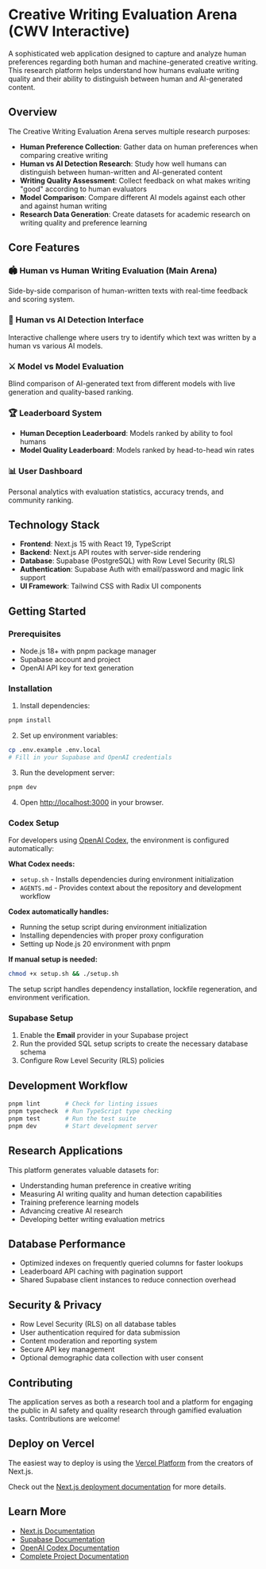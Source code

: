 # Creative Writing Evaluation Arena (CWV Interactive)

A sophisticated web application designed to capture and analyze human preferences regarding both human and machine-generated creative writing. This research platform helps understand how humans evaluate writing quality and their ability to distinguish between human and AI-generated content.

## Overview

The Creative Writing Evaluation Arena serves multiple research purposes:
- **Human Preference Collection**: Gather data on human preferences when comparing creative writing
- **Human vs AI Detection Research**: Study how well humans can distinguish between human-written and AI-generated content
- **Writing Quality Assessment**: Collect feedback on what makes writing "good" according to human evaluators
- **Model Comparison**: Compare different AI models against each other and against human writing
- **Research Data Generation**: Create datasets for academic research on writing quality and preference learning

## Core Features

### 🏟️ Human vs Human Writing Evaluation (Main Arena)
Side-by-side comparison of human-written texts with real-time feedback and scoring system.

### 🤖 Human vs AI Detection Interface
Interactive challenge where users try to identify which text was written by a human vs various AI models.

### ⚔️ Model vs Model Evaluation
Blind comparison of AI-generated text from different models with live generation and quality-based ranking.

### 🏆 Leaderboard System
- **Human Deception Leaderboard**: Models ranked by ability to fool humans
- **Model Quality Leaderboard**: Models ranked by head-to-head win rates

### 📊 User Dashboard
Personal analytics with evaluation statistics, accuracy trends, and community ranking.

## Technology Stack

- **Frontend**: Next.js 15 with React 19, TypeScript
- **Backend**: Next.js API routes with server-side rendering
- **Database**: Supabase (PostgreSQL) with Row Level Security (RLS)
- **Authentication**: Supabase Auth with email/password and magic link support
- **UI Framework**: Tailwind CSS with Radix UI components

## Getting Started

### Prerequisites
- Node.js 18+ with pnpm package manager
- Supabase account and project
- OpenAI API key for text generation

### Installation

1. Install dependencies:
```bash
pnpm install
```

2. Set up environment variables:
```bash
cp .env.example .env.local
# Fill in your Supabase and OpenAI credentials
```

3. Run the development server:
```bash
pnpm dev
```

4. Open [http://localhost:3000](http://localhost:3000) in your browser.

### Codex Setup

For developers using [OpenAI Codex](https://platform.openai.com/docs/codex), the environment is configured automatically:

**What Codex needs:**
- `setup.sh` - Installs dependencies during environment initialization
- `AGENTS.md` - Provides context about the repository and development workflow

**Codex automatically handles:**
- Running the setup script during environment initialization  
- Installing dependencies with proper proxy configuration
- Setting up Node.js 20 environment with pnpm

**If manual setup is needed:**
```bash
chmod +x setup.sh && ./setup.sh
```

The setup script handles dependency installation, lockfile regeneration, and environment verification.

### Supabase Setup

1. Enable the **Email** provider in your Supabase project
2. Run the provided SQL setup scripts to create the necessary database schema
3. Configure Row Level Security (RLS) policies

## Development Workflow

```bash
pnpm lint       # Check for linting issues
pnpm typecheck  # Run TypeScript type checking
pnpm test       # Run the test suite
pnpm dev        # Start development server
```

## Research Applications

This platform generates valuable datasets for:
- Understanding human preference in creative writing
- Measuring AI writing quality and human detection capabilities
- Training preference learning models
- Advancing creative AI research
- Developing better writing evaluation metrics

## Database Performance

- Optimized indexes on frequently queried columns for faster lookups
- Leaderboard API caching with pagination support
- Shared Supabase client instances to reduce connection overhead

## Security & Privacy

- Row Level Security (RLS) on all database tables
- User authentication required for data submission
- Content moderation and reporting system
- Secure API key management
- Optional demographic data collection with user consent

## Contributing

The application serves as both a research tool and a platform for engaging the public in AI safety and quality research through gamified evaluation tasks. Contributions are welcome!

## Deploy on Vercel

The easiest way to deploy is using the [Vercel Platform](https://vercel.com/new) from the creators of Next.js.

Check out the [Next.js deployment documentation](https://nextjs.org/docs/app/building-your-application/deploying) for more details.

## Learn More

- [Next.js Documentation](https://nextjs.org/docs)
- [Supabase Documentation](https://supabase.com/docs)
- [OpenAI Codex Documentation](https://platform.openai.com/docs/codex)
- [Complete Project Documentation](DOCUMENTATION.md)
